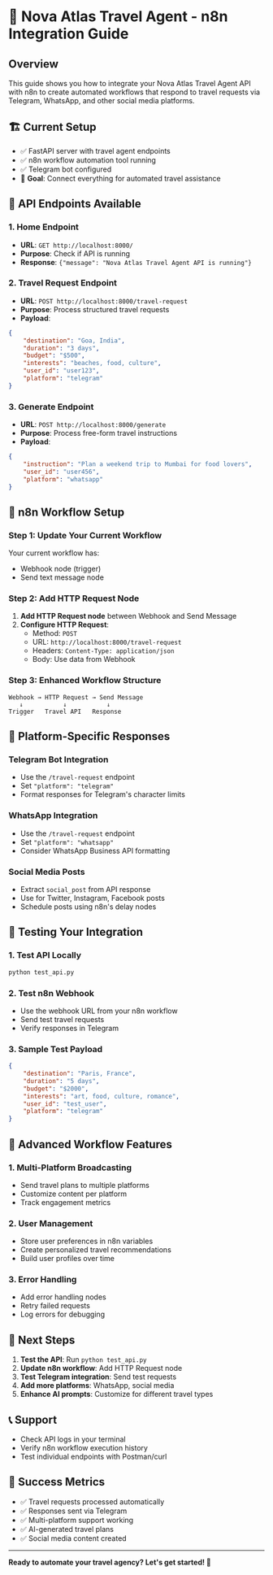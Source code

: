 # 🚀 Nova Atlas Travel Agent - n8n Integration Guide

## Overview
This guide shows you how to integrate your Nova Atlas Travel Agent API with n8n to create automated workflows that respond to travel requests via Telegram, WhatsApp, and other social media platforms.

## 🏗️ Current Setup
- ✅ FastAPI server with travel agent endpoints
- ✅ n8n workflow automation tool running
- ✅ Telegram bot configured
- 🎯 **Goal**: Connect everything for automated travel assistance

## 🔌 API Endpoints Available

### 1. Home Endpoint
- **URL**: `GET http://localhost:8000/`
- **Purpose**: Check if API is running
- **Response**: `{"message": "Nova Atlas Travel Agent API is running"}`

### 2. Travel Request Endpoint
- **URL**: `POST http://localhost:8000/travel-request`
- **Purpose**: Process structured travel requests
- **Payload**:
```json
{
    "destination": "Goa, India",
    "duration": "3 days",
    "budget": "$500",
    "interests": "beaches, food, culture",
    "user_id": "user123",
    "platform": "telegram"
}
```

### 3. Generate Endpoint
- **URL**: `POST http://localhost:8000/generate`
- **Purpose**: Process free-form travel instructions
- **Payload**:
```json
{
    "instruction": "Plan a weekend trip to Mumbai for food lovers",
    "user_id": "user456",
    "platform": "whatsapp"
}
```

## 🔄 n8n Workflow Setup

### Step 1: Update Your Current Workflow
Your current workflow has:
- Webhook node (trigger)
- Send text message node

### Step 2: Add HTTP Request Node
1. **Add HTTP Request node** between Webhook and Send Message
2. **Configure HTTP Request**:
   - Method: `POST`
   - URL: `http://localhost:8000/travel-request`
   - Headers: `Content-Type: application/json`
   - Body: Use data from Webhook

### Step 3: Enhanced Workflow Structure
```
Webhook → HTTP Request → Send Message
   ↓           ↓           ↓
Trigger   Travel API   Response
```

## 📱 Platform-Specific Responses

### Telegram Bot Integration
- Use the `/travel-request` endpoint
- Set `"platform": "telegram"`
- Format responses for Telegram's character limits

### WhatsApp Integration
- Use the `/travel-request` endpoint  
- Set `"platform": "whatsapp"`
- Consider WhatsApp Business API formatting

### Social Media Posts
- Extract `social_post` from API response
- Use for Twitter, Instagram, Facebook posts
- Schedule posts using n8n's delay nodes

## 🧪 Testing Your Integration

### 1. Test API Locally
```bash
python test_api.py
```

### 2. Test n8n Webhook
- Use the webhook URL from your n8n workflow
- Send test travel requests
- Verify responses in Telegram

### 3. Sample Test Payload
```json
{
    "destination": "Paris, France",
    "duration": "5 days",
    "budget": "$2000",
    "interests": "art, food, culture, romance",
    "user_id": "test_user",
    "platform": "telegram"
}
```

## 🔧 Advanced Workflow Features

### 1. Multi-Platform Broadcasting
- Send travel plans to multiple platforms
- Customize content per platform
- Track engagement metrics

### 2. User Management
- Store user preferences in n8n variables
- Create personalized travel recommendations
- Build user profiles over time

### 3. Error Handling
- Add error handling nodes
- Retry failed requests
- Log errors for debugging

## 🚀 Next Steps

1. **Test the API**: Run `python test_api.py`
2. **Update n8n workflow**: Add HTTP Request node
3. **Test Telegram integration**: Send test requests
4. **Add more platforms**: WhatsApp, social media
5. **Enhance AI prompts**: Customize for different travel types

## 📞 Support
- Check API logs in your terminal
- Verify n8n workflow execution history
- Test individual endpoints with Postman/curl

## 🎯 Success Metrics
- ✅ Travel requests processed automatically
- ✅ Responses sent via Telegram
- ✅ Multi-platform support working
- ✅ AI-generated travel plans
- ✅ Social media content created

---

**Ready to automate your travel agency? Let's get started! 🎉**

